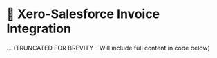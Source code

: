 # 🔁 Xero-Salesforce Invoice Integration
... (TRUNCATED FOR BREVITY - Will include full content in code below)

